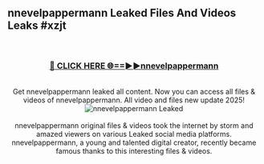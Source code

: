 ## nnevelpappermann Leaked Files And Videos Leaks #xzjt
<br>
<div align="center">
<h3><a href="https://watchclip.my.id/nnevelpappermann" rel="nofollow">🔴 CLICK HERE 🌐==►►nnevelpappermann</a></h3>
<br>
Get nnevelpappermann leaked all content. Now you can access all files & videos of nnevelpappermann. All video and files new update 2025!
<br>
<a href="https://watchclip.my.id/nnevelpappermann" rel="nofollow" data-target="animated-image.originalLink"><img src="https://i.ibb.co.com/WyWwxjT/player-gif2.gif" alt="nnevelpappermann Leaked" style="max-width: 100%; display: inline-block;" data-target="animated-image.originalImage"></a>
<br><br>
nnevelpappermann original files & videos took the internet by storm and amazed viewers on various Leaked social media platforms. nnevelpappermann, a young and talented digital creator, recently became famous thanks to this interesting files & videos.
</div>
<br>